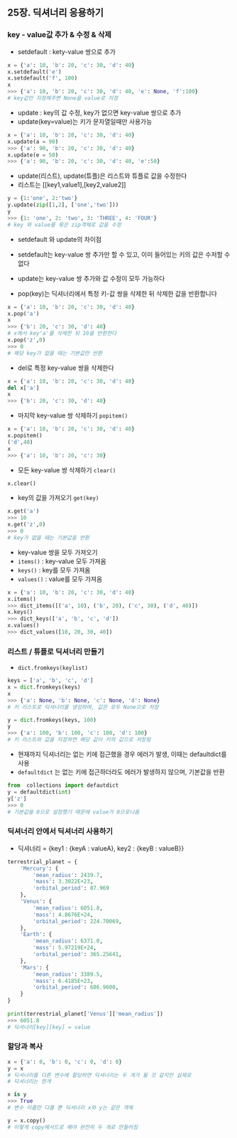 ## 25장. 딕셔너리 응용하기

### key - value값 추가 & 수정 & 삭제

- setdefault : kety-value	쌍으로 추가

```python
x = {'a': 10, 'b': 20, 'c': 30, 'd': 40}
x.setdefault('e')
x.setdefault('f', 100)
x
>>> {'a': 10, 'b': 20, 'c': 30, 'd': 40, 'e': None, 'f':100}
# key값만 지정해주면 None을 value로 지정
```

- update : key의 값 수정, key가 없으면 key-value 쌍으로 추가
- update(key=value)는 키가 문자열일때만 사용가능

```python
x = {'a': 10, 'b': 20, 'c': 30, 'd': 40}
x.update(a = 90)
>>> {'a': 90, 'b': 20, 'c': 30, 'd': 40}
x.update(e = 50)
>>> {'a': 90, 'b': 20, 'c': 30, 'd': 40, 'e':50}
```

- update(리스트), update(튜플)은 리스트와 튜플로 값을 수정한다
- 리스트는 [[key1,value1],[key2,value2]]

```python
y = {1:'one', 2:'two'}
y.update(zip([1,2], ['one','two']))
y
>>> {1: 'one', 2: 'two', 3: 'THREE', 4: 'FOUR'}
# key 와 value를 묶은 zip객체로 값을 수정
```

- setdefault 와 update의 차이점
- setdefault는 key-value 쌍 추가만 할 수 있고, 이미 들어있는 키의 값은 수저할 수 없다
- update는 key-value 쌍 추가와 값 수정이 모두 가능하다



- pop(key)는 딕셔너리에서 특정 키-값 쌍을 삭제한 뒤 삭제한 값을 반환합니다

```python
x = {'a': 10, 'b': 20, 'c': 30, 'd': 40}
x.pop('a')
x
>>> {'b': 20, 'c': 30, 'd': 40}
# x에서 key'a'를 삭제한 뒤 10을 반환한다
x.pop('z',0)
>>> 0
# 해당 key가 없을 때는 기본값만 반환
```

- del로 특정 key-value 쌍을 삭제한다

```python
x = {'a': 10, 'b': 20, 'c': 30, 'd': 40}
del x['a']
x
>>> {'b': 20, 'c': 30, 'd': 40}
```

- 마지막 key-value 쌍 삭제하기 `popitem()`

```python
x = {'a': 10, 'b': 20, 'c': 30, 'd': 40}
x.popitem()
('d',40)
x
>>> {'a': 10, 'b': 20, 'c': 30}
```

- 모든 key-value 쌍 삭제하기 `clear()`

```python
x.clear()
```

- key의 값을 가져오기 `get(key)`

```python
x.get('a')
>>> 10
x.get('z',0)
>>> 0
# key가 없을 때는 기본값을 반환
```

- key-value 쌍을 모두 가져오기
- `items()` : key-value 모두 가져옴
- `keys()` : key를 모두 가져옴
- `values()` : value를 모두 가져옴

```python
x = {'a': 10, 'b': 20, 'c': 30, 'd': 40}
x.items()
>>> dict_items([('a', 10), ('b', 20), ('c', 30), ('d', 40)])
x.keys()
>>> dict_keys(['a', 'b', 'c', 'd'])
x.values()
>>> dict_values([10, 20, 30, 40])
```

### 리스트 / 튜플로 딕셔너리 만들기

-  `dict.fromkeys(keylist)`

```python
keys = ['a', 'b', 'c', 'd']
x = dict.fromkeys(keys)
x
>>> {'a': None, 'b': None, 'c': None, 'd': None}
# 키 리스트로 딕셔너리를 생성하며, 값은 모두 None으로 저장

y = dict.fromkeys(keys, 100)
y
>>> {'a': 100, 'b': 100, 'c': 100, 'd': 100}
# 키 리스트와 값을 지정하면 해당 값이 키의 값으로 저장됨
```

- 현재까지 딕셔너리는 없는 키에 접근했을 경우 에러가 발생, 이때는 defaultdict를사용
- `defaultdict` 는 없는 키에 접근하더라도 에러가 발생하지 않으며, 기본값을 반환

```python
from  collections import defautdict
y = defaultdict(int)
y['z']
>>> 0
# 기본값을 0으로 설정했기 때문에 value가 0으로나옴
```

### 딕셔너리 안에서 딕셔너리 사용하기

- 딕셔너리 = {key1 : {keyA : valueA}, key2 : {keyB : valueB}}

```python
terrestrial_planet = {
    'Mercury': {
        'mean_radius': 2439.7,
        'mass': 3.3022E+23,
        'orbital_period': 87.969
    },
    'Venus': {
        'mean_radius': 6051.8,
        'mass': 4.8676E+24,
        'orbital_period': 224.70069,
    },
    'Earth': {
        'mean_radius': 6371.0,
        'mass': 5.97219E+24,
        'orbital_period': 365.25641,
    },
    'Mars': {
        'mean_radius': 3389.5,
        'mass': 6.4185E+23,
        'orbital_period': 686.9600,
    }
}
 
print(terrestrial_planet['Venus']['mean_radius']) 
>>> 6051.8
# 딕셔너리[key][key] = value
```

### 할당과 복사

```python
x = {'a': 0, 'b': 0, 'c': 0, 'd': 0}
y = x
# 딕셔너리를 다른 변수에 할당하면 딕셔너리는 두 개가 될 것 같지만 실제로
# 딕셔너리는 한개

x is y
>>> True
# 변수 이름만 다를 뿐 딕셔너리 x와 y는 같은 객체

y = x.copy()
# 이렇게 copy메서드로 해야 완전히 두 개로 만들어짐
```



